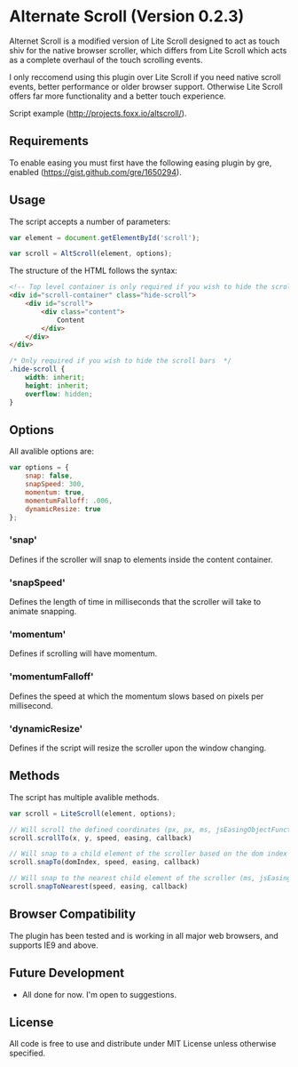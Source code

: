 # Alternate Scroll (Version 0.2.3)
Alternet Scroll is a modified version of Lite Scroll designed to act as touch shiv for the native browser scroller, which differs from Lite Scroll which acts as a complete overhaul of the touch scrolling events.

I only reccomend using this plugin over Lite Scroll if you need native scroll events, better performance or older browser support. Otherwise Lite Scroll offers far more functionality and a better touch experience.

Script example (http://projects.foxx.io/altscroll/).

## Requirements
To enable easing you must first have the following easing plugin by gre, enabled (https://gist.github.com/gre/1650294).

## Usage
The script accepts a number of parameters:

```javascript
var element = document.getElementById('scroll');

var scroll = AltScroll(element, options);
```

The structure of the HTML follows the syntax:

```html
<!-- Top level container is only required if you wish to hide the scroll bars -->
<div id="scroll-container" class="hide-scroll">
    <div id="scroll">
        <div class="content">
            Content
        </div>
    </div>
</div>
```

```css
/* Only required if you wish to hide the scroll bars  */
.hide-scroll {
    width: inherit;
    height: inherit;
    overflow: hidden;
}
```

## Options

All avalible options are:

```javascript
var options = {
    snap: false,
    snapSpeed: 300,
    momentum: true,
    momentumFalloff: .006,
    dynamicResize: true
};
```

### 'snap'
Defines if the scroller will snap to elements inside the content container.

### 'snapSpeed'
Defines the length of time in milliseconds that the scroller will take to animate snapping.

### 'momentum'
Defines if scrolling will have momentum.

### 'momentumFalloff'
Defines the speed at which the momentum slows based on pixels per millisecond.

### 'dynamicResize'
Defines if the script will resize the scroller upon the window changing.

## Methods
The script has multiple avalible methods.

```javascript
var scroll = LiteScroll(element, options);

// Will scroll the defined coordinates (px, px, ms, jsEasingObjectFunction, function)
scroll.scrollTo(x, y, speed, easing, callback)

// Will snap to a child element of the scroller based on the dom index (int, ms, jsEasingObjectFunction, function)
scroll.snapTo(domIndex, speed, easing, callback)

// Will snap to the nearest child element of the scroller (ms, jsEasingObjectFunction, function)
scroll.snapToNearest(speed, easing, callback)
````

## Browser Compatibility
The plugin has been tested and is working in all major web browsers, and supports IE9 and above.

## Future Development
- All done for now. I'm open to suggestions.

## License
All code is free to use and distribute under MIT License unless otherwise specified.
